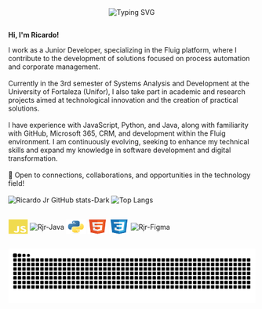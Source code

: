 <div align="center">
    <img src="https://readme-typing-svg.demolab.com?font=Fira+Code&weight=500&size=22&pause=1000&color=39FF14&center=true&vCenter=true&random=false&width=524&lines=%E2%8A%B9+Welcome+to+my+profile!+%E2%8A%B9+" alt="Typing SVG">
  </a>
</div>

##

**Hi, I'm Ricardo!**

I work as a Junior Developer, specializing in the Fluig platform, where I contribute to the development of solutions focused on process automation and corporate management.
<br><br>
Currently in the 3rd semester of Systems Analysis and Development at the University of Fortaleza (Unifor), I also take part in academic and research projects aimed at technological innovation and the creation of practical solutions.
<br><br>
I have experience with JavaScript, Python, and Java, along with familiarity with GitHub, Microsoft 365, CRM, and development within the Fluig environment. I am continuously evolving, seeking to enhance my technical skills and expand my knowledge in software development and digital transformation.
<br><br>
📩 Open to connections, collaborations, and opportunities in the technology field!
<br><br>
![Ricardo Jr GitHub stats-Dark](https://github-readme-stats.vercel.app/api?username=ricardojrdev&show_icons=true&theme=dark&card_width=450)
![Top Langs](https://github-readme-stats.vercel.app/api/top-langs/?username=ricardojrdev&layout=compact&theme=dark&card_width=450)


<div style="display: inline_block"><br>
  <img align="center" alt="Rjr-Js" height="30" width="40" src="https://raw.githubusercontent.com/devicons/devicon/master/icons/javascript/javascript-plain.svg">
  <img align="center" alt="Rjr-Java" height="30" width="40" src="https://cdn.jsdelivr.net/gh/devicons/devicon@latest/icons/java/java-original-wordmark.svg">
  <img align="center" alt="Rjr-Python" height="30" width="40" src="https://raw.githubusercontent.com/devicons/devicon/master/icons/python/python-original.svg">
  <img align="center" alt="Rjr-HTML" height="30" width="40" src="https://raw.githubusercontent.com/devicons/devicon/master/icons/html5/html5-original.svg">
  <img align="center" alt="Rjr-CSS" height="30" width="40" src="https://raw.githubusercontent.com/devicons/devicon/master/icons/css3/css3-original.svg">
  <img align="center" alt="Rjr-Figma" height="30" width="40" src="https://cdn.jsdelivr.net/gh/devicons/devicon@latest/icons/figma/figma-original.svg">
</div>

##

<picture align="center">
  <source media="(prefers-color-scheme: dark)" srcset="https://raw.githubusercontent.com/ricardojrdev/ricardojrdev/output/github-contribution-grid-snake-dark.svg">
  <source media="(prefers-color-scheme: light)" srcset="https://raw.githubusercontent.com/ricardojrdev/ricardojrdev/output/github-contribution-grid-snake-dark.svg">
  <img align="center" alt="github contribution grid snake animation" src="https://raw.githubusercontent.com/ricardojrdev/ricardojrdev/output/github-contribution-grid-snake.svg">
</picture>
